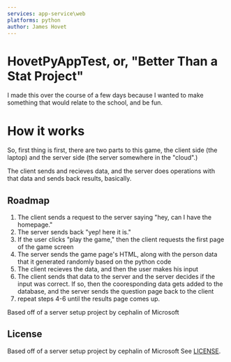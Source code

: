 ```yaml
---
services: app-service\web
platforms: python
author: James Hovet
---
```


# HovetPyAppTest, or, "Better Than a Stat Project"

I made this over the course of a few days because I wanted to make something that would relate to the school, and be fun.

# How it works

So, first thing is first, there are two parts to this game, the client side (the laptop) and the server side (the server somewhere in the "cloud".) 

The client sends and recieves data, and the server does operations with that data and sends back results, basically. 

## Roadmap

1. The client sends a request to the server saying "hey, can I have the homepage."
2. The server sends back "yep! here it is."
3. If the user clicks "play the game," then the client requests the first page of the game screen
4. The server sends the game page's HTML, along with the person data that it generated randomly based on the python code
5. The client recieves the data, and then the user makes his input
6. The client sends that data to the server and the server decides if the input was correct. If so, then the cooresponding data gets added to the database, and the server sends the question page back to the client
7. repeat steps 4-6 until the results page comes up. 


Based off of a server setup project by cephalin of Microsoft

## License
Based off of a server setup project by cephalin of Microsoft
See [LICENSE](LICENSE).
